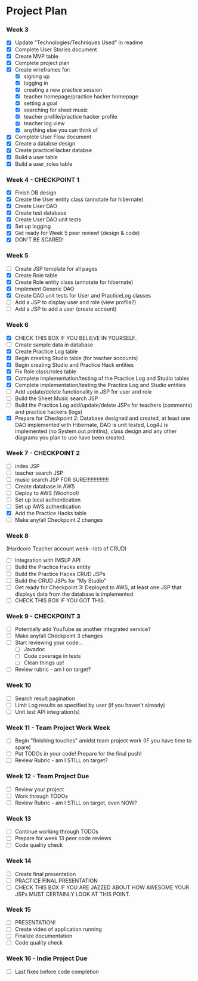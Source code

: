 # Project Plan 

### Week 3 

- [x] Update "Technologies/Techniques Used" in readme
- [x] Complete User Stories document 
- [x] Create MVP table 
- [x] Complete project plan
- [x] Create wireframes for: 
   - [x] signing up
   - [x] logging in 
   - [x] creating a new practice session
   - [x] teacher homepage/practice hacker homepage 
   - [x] setting a goal 
   - [x] searching for sheet music
   - [x] teacher profile/practice hacker profile
   - [x] teacher log view
   - [x] anything else you can think of 
- [x] Complete User Flow document 
- [x] Create a databse design
- [x] Create practiceHacker databse 
- [x] Build a user table
- [x] Build a user_roles table

### Week 4 - CHECKPOINT 1

- [x] Finish DB design 
- [x] Create the User entity class (annotate for hibernate) 
- [x] Create User DAO 
- [x] Create test database 
- [x] Create User DAO unit tests
- [x] Set up logging
- [x] Get ready for Week 5 peer review! (design & code)
- [x] DON'T BE SCARED! 

### Week 5

- [ ] Create JSP template for all pages 
- [x] Create Role table 
- [x] Create Role entity class (annotate for hibernate)
- [x] Implement Generic DAO
- [x] Create DAO unit tests for User and PracticeLog classes
- [ ] Add a JSP to display user and role (view profile?) 
- [ ] Add a JSP to add a user (create account)

### Week 6

- [x] CHECK THIS BOX IF YOU BELIEVE IN YOURSELF. 
- [ ] Create sample data in database
- [x] Create Practice Log table 
- [x] Begin creating Studio table (for teacher accounts)
- [x] Begin creating Studio and Practice Hack entities 
- [x] Fix Role class/roles table
- [x] Complete implementation/testing of the Practice Log and Studio tables
- [x] Complete implementation/testing the Practice Log and Studio entities
- [ ] Add update/delete functionality in JSP for user and role 
- [ ] Build the Sheet Music search JSP
- [ ] Build the Practice Log add/update/delete JSPs for teachers (comments) and practice hackers (logs)
- [x] Prepare for Checkpoint 2: Database designed and created, at least one DAO implemented with Hibernate, DAO is unit tested, Log4J is implemented (no System.out.printlns), class design and any other diagrams you plan to use have been created.

### Week 7 - CHECKPOINT 2

- [ ] index JSP
- [ ] teacher search JSP
- [ ] music search JSP FOR SURE!!!!!!!!!!!!!!!
- [ ] Create database in AWS
- [ ] Deploy to AWS (Woohoo!)
- [ ] Set up local authentication 
- [ ] Set up AWS authentication 
- [x] Add the Practice Hacks table 
- [ ] Make any/all Checkpoint 2 changes 

### Week 8

(Hardcore Teacher account week--lots of CRUD)
- [ ] Integration with IMSLP API
- [ ] Build the Practice Hacks entity 
- [ ] Build the Practice Hacks CRUD JSPs
- [ ] Build the CRUD JSPs for "My Studio"
- [ ] Get ready for Checkpoint 3: Deployed to AWS, at least one JSP that displays data from the database is implemented.
- [ ] CHECK THIS BOX IF YOU GOT THIS.

### Week 9 - CHECKPOINT 3

- [ ] Potentially add YouTube as another integrated service? 
- [ ] Make any/all Checkpoint 3 changes 
- [ ] Start reviewing your code...
   - [ ] Javadoc
   - [ ] Code coverage in tests
   - [ ] Clean things up! 
- [ ] Review rubric - am I on target?

### Week 10

- [ ] Search result pagination 
- [ ] Limit Log results as specified by user (if you haven't already) 
- [ ] Unit test API integration(s)

### Week 11 - Team Project Work Week 

- [ ] Begin "finishing touches" amidst team project work (IF you have time to spare)
- [ ] Put TODOs in your code! Prepare for the final push!
- [ ] Review Rubric - am I STILL on target?

### Week 12 - Team Project Due 

- [ ] Review your project
- [ ] Work through TODOs 
- [ ] Review Rubric - am I STILL on target, even NOW?

### Week 13

- [ ] Continue working through TODOs 
- [ ] Prepare for week 13 peer code reviews
- [ ] Code quality check

### Week 14
 
- [ ] Create final presentation
- [ ] PRACTICE FINAL PRESENTATION
- [ ] CHECK THIS BOX IF YOU ARE JAZZED ABOUT HOW AWESOME YOUR JSPs MUST CERTAINLY LOOK AT THIS POINT.

### Week 15

- [ ] PRESENTATION! 
- [ ] Create video of application running 
- [ ] Finalize documentation 
- [ ] Code quality check

### Week 16 - Indie Project Due

- [ ] Last fixes before code completion
